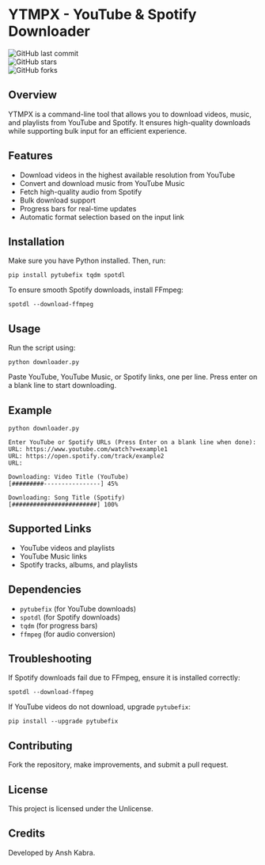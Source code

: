 # **YTMPX - YouTube & Spotify Downloader**  

![GitHub last commit](https://img.shields.io/github/last-commit/Anshkabra2012/YTMPX)  
![GitHub stars](https://img.shields.io/github/stars/Anshkabra2012/YTMPX?style=social)  
![GitHub forks](https://img.shields.io/github/forks/Anshkabra2012/YTMPX?style=social)  

## **Overview**  
YTMPX is a command-line tool that allows you to download videos, music, and playlists from YouTube and Spotify. It ensures high-quality downloads while supporting bulk input for an efficient experience.  

## **Features**  
- Download videos in the highest available resolution from YouTube  
- Convert and download music from YouTube Music  
- Fetch high-quality audio from Spotify  
- Bulk download support  
- Progress bars for real-time updates  
- Automatic format selection based on the input link  

## **Installation**  

Make sure you have Python installed. Then, run:  

```
pip install pytubefix tqdm spotdl
```

To ensure smooth Spotify downloads, install FFmpeg:  

```
spotdl --download-ffmpeg
```

## **Usage**  

Run the script using:  

```
python downloader.py
```

Paste YouTube, YouTube Music, or Spotify links, one per line. Press enter on a blank line to start downloading.  

## **Example**  

```
python downloader.py
```

```
Enter YouTube or Spotify URLs (Press Enter on a blank line when done):
URL: https://www.youtube.com/watch?v=example1
URL: https://open.spotify.com/track/example2
URL: 

Downloading: Video Title (YouTube)
[#########----------------] 45% 

Downloading: Song Title (Spotify)
[########################] 100%
```

## **Supported Links**  
- YouTube videos and playlists  
- YouTube Music links  
- Spotify tracks, albums, and playlists  

## **Dependencies**  
- `pytubefix` (for YouTube downloads)  
- `spotdl` (for Spotify downloads)  
- `tqdm` (for progress bars)  
- `ffmpeg` (for audio conversion)  

## **Troubleshooting**  
If Spotify downloads fail due to FFmpeg, ensure it is installed correctly:  

```
spotdl --download-ffmpeg
```

If YouTube videos do not download, upgrade `pytubefix`:  

```
pip install --upgrade pytubefix
```

## **Contributing**  
Fork the repository, make improvements, and submit a pull request.  

## **License**  
This project is licensed under the Unlicense.  

## **Credits**  
Developed by Ansh Kabra.  
